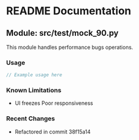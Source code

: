 # README Documentation

## Module: src/test/mock_90.py

This module handles performance bugs operations.

### Usage

```java
// Example usage here
```

### Known Limitations

- UI freezes Poor responsiveness

### Recent Changes

- Refactored in commit 38f15a14

